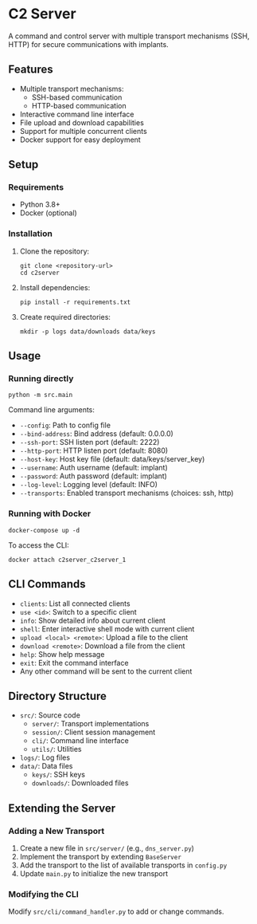 # C2 Server

A command and control server with multiple transport mechanisms (SSH, HTTP) for secure communications with implants.

## Features

- Multiple transport mechanisms:
  - SSH-based communication
  - HTTP-based communication
- Interactive command line interface
- File upload and download capabilities
- Support for multiple concurrent clients
- Docker support for easy deployment

## Setup

### Requirements

- Python 3.8+
- Docker (optional)

### Installation

1. Clone the repository:
   ```
   git clone <repository-url>
   cd c2server
   ```

2. Install dependencies:
   ```
   pip install -r requirements.txt
   ```

3. Create required directories:
   ```
   mkdir -p logs data/downloads data/keys
   ```

## Usage

### Running directly

```
python -m src.main
```

Command line arguments:
- `--config`: Path to config file
- `--bind-address`: Bind address (default: 0.0.0.0)
- `--ssh-port`: SSH listen port (default: 2222)
- `--http-port`: HTTP listen port (default: 8080)
- `--host-key`: Host key file (default: data/keys/server_key)
- `--username`: Auth username (default: implant)
- `--password`: Auth password (default: implant)
- `--log-level`: Logging level (default: INFO)
- `--transports`: Enabled transport mechanisms (choices: ssh, http)

### Running with Docker

```
docker-compose up -d
```

To access the CLI:
```
docker attach c2server_c2server_1
```

## CLI Commands

- `clients`: List all connected clients
- `use <id>`: Switch to a specific client
- `info`: Show detailed info about current client
- `shell`: Enter interactive shell mode with current client
- `upload <local> <remote>`: Upload a file to the client
- `download <remote>`: Download a file from the client
- `help`: Show help message
- `exit`: Exit the command interface
- Any other command will be sent to the current client

## Directory Structure

- `src/`: Source code
  - `server/`: Transport implementations
  - `session/`: Client session management
  - `cli/`: Command line interface
  - `utils/`: Utilities
- `logs/`: Log files
- `data/`: Data files
  - `keys/`: SSH keys
  - `downloads/`: Downloaded files

## Extending the Server

### Adding a New Transport

1. Create a new file in `src/server/` (e.g., `dns_server.py`)
2. Implement the transport by extending `BaseServer`
3. Add the transport to the list of available transports in `config.py`
4. Update `main.py` to initialize the new transport

### Modifying the CLI

Modify `src/cli/command_handler.py` to add or change commands.